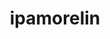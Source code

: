 ---
title: ipamorelin
popular_name: "Ipamorelin"
developmental_codes: ["Ipamorelin"]
street_names: ["Ipa", "Ipamorelin"]
product_names: ["Ipamorelin Peptide"]
description: Ipamorelin (INN; development code NNC 26-0161) is a peptide selective agonist of the ghrelin/growth hormone secretagogue receptor (GHS) and a growth hormone secretagogue. It is a pentapeptide with the amino acid sequence Aib-His-D-2-Nal-D-Phe-Lys-NH2 that was derived from GHRP-1.
short_description: "Selective growth hormone secretagogue peptide for natural GH stimulation, improved sleep, enhanced muscle growth, and anti-aging benefits."
benefits: ["Natural growth hormone stimulation", "Improved sleep quality and duration", "Enhanced muscle growth and recovery", "Increased fat burning and metabolism", "Better bone density and joint health", "Anti-aging and longevity benefits", "Stimulates growth hormone release"]
dosage_levels: ["Beginner: 200-300mcg daily (subcutaneous)", "Intermediate: 300-500mcg daily (subcutaneous)", "Advanced: 500-1000mcg daily (subcutaneous)", "Cycling: 5 days on", "2 days off recommended"]
research: ["wikipedia: https://en.wikipedia.org/wiki/ipamorelin", "pubmed: https://pubmed.ncbi.nlm.nih.gov/?term=ipamorelin", "clinical trials: https://clinicaltrials.gov/search?term=ipamorelin", "pubmed study: https://pubmed.ncbi.nlm.nih.gov/39043357/", "pubmed study: https://pubmed.ncbi.nlm.nih.gov/38996787/"]
tags: ["growth hormone", "sleep", "muscle gain", "fat loss", "subcutaneous"]
affiliate_links: []
is_natty: false
created_at: 2025-10-17T08:25:41.104Z
last_updated_at: 2025-10-18T05:32:30.454Z
---